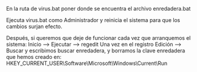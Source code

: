En la ruta de virus.bat poner donde se encuentra el archivo enredadera.bat

Ejecuta virus.bat como Administrador y reinicia el sistema para que los cambios surjan efecto.

Después, si queremos que deje de funcionar cada vez que arranquemos el sistema:
Inicio --> Ejecutar --> regedit
Una vez en el registro Edición --> Buscar y escribimos buscar enredadera, y borramos la clave enredadera que hemos creado en:
HKEY_CURRENT_USER\Software\Microsoft\Windows\Current\Run
